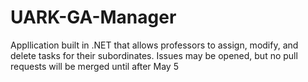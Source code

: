 # UARK-GA-Manager
Appllication built in .NET that allows professors to assign, modify, and delete tasks for their subordinates. Issues may be opened, but no pull requests will be merged until after May 5
